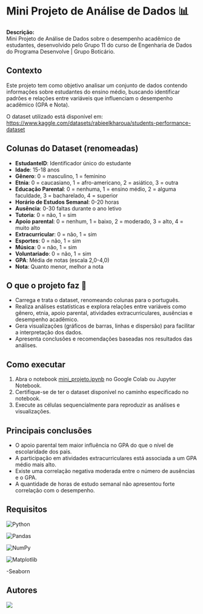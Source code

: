 # Mini Projeto de Análise de Dados 📊

**Descrição:**  
Mini Projeto de Análise de Dados sobre o desempenho acadêmico de estudantes, desenvolvido pelo Grupo 11 do curso de Engenharia de Dados do Programa Desenvolve | Grupo Boticário.

## Contexto

Este projeto tem como objetivo analisar um conjunto de dados contendo informações sobre estudantes do ensino médio, buscando identificar padrões e relações entre variáveis que influenciam o desempenho acadêmico (GPA e Nota).

O dataset utilizado está disponível em:  
https://www.kaggle.com/datasets/rabieelkharoua/students-performance-dataset

## Colunas do Dataset (renomeadas)

- **EstudanteID**: Identificador único do estudante
- **Idade**: 15-18 anos
- **Gênero**: 0 = masculino, 1 = feminino
- **Etnia**: 0 = caucasiano, 1 = afro-americano, 2 = asiático, 3 = outra
- **Educação Parental**: 0 = nenhuma, 1 = ensino médio, 2 = alguma faculdade, 3 = bacharelado, 4 = superior
- **Horário de Estudos Semanal**: 0-20 horas
- **Ausência**: 0-30 faltas durante o ano letivo
- **Tutoria**: 0 = não, 1 = sim
- **Apoio parental**: 0 = nenhum, 1 = baixo, 2 = moderado, 3 = alto, 4 = muito alto
- **Extracurricular**: 0 = não, 1 = sim
- **Esportes**: 0 = não, 1 = sim
- **Música**: 0 = não, 1 = sim
- **Voluntariado**: 0 = não, 1 = sim
- **GPA**: Média de notas (escala 2,0-4,0)
- **Nota**: Quanto menor, melhor a nota

## O que o projeto faz 🎯

- Carrega e trata o dataset, renomeando colunas para o português.
- Realiza análises estatísticas e explora relações entre variáveis como gênero, etnia, apoio parental, atividades extracurriculares, ausências e desempenho acadêmico.
- Gera visualizações (gráficos de barras, linhas e dispersão) para facilitar a interpretação dos dados.
- Apresenta conclusões e recomendações baseadas nos resultados das análises.

## Como executar

1. Abra o notebook [mini_projeto.ipynb](mini_projeto.ipynb) no Google Colab ou Jupyter Notebook.
2. Certifique-se de ter o dataset disponível no caminho especificado no notebook.
3. Execute as células sequencialmente para reproduzir as análises e visualizações.

## Principais conclusões

- O apoio parental tem maior influência no GPA do que o nível de escolaridade dos pais.
- A participação em atividades extracurriculares está associada a um GPA médio mais alto.
- Existe uma correlação negativa moderada entre o número de ausências e o GPA.
- A quantidade de horas de estudo semanal não apresentou forte correlação com o desempenho.

## Requisitos

![Python](https://img.shields.io/badge/python-3670A0?style=for-the-badge&logo=python&logoColor=ffdd54)

![Pandas](https://img.shields.io/badge/pandas-%23150458.svg?style=for-the-badge&logo=pandas&logoColor=white)

![NumPy](https://img.shields.io/badge/numpy-%23013243.svg?style=for-the-badge&logo=numpy&logoColor=white)

![Matplotlib](https://img.shields.io/badge/Matplotlib-%23ffffff.svg?style=for-the-badge&logo=Matplotlib&logoColor=black)
 
 -Seaborn

## Autores
<a href="https://github.com/sarahscampos/mini-projeto-ad/graphs/contributors">
  <img src="https://contrib.rocks/image?repo=sarahscampos/mini-projeto-ad" />
</a>
